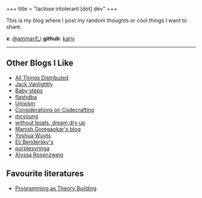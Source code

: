 +++
title = "lactose intolerant [dot] dev"
+++

This is my blog where I post my random thoughts or cool things I want to share.

**x**: [@ammarif_](https://x.com/ammarif_)\
**github**: [kariy](https://github.com/kariy)

---

## Other Blogs I Like

- [All Things Distributed](https://www.allthingsdistributed.com/)
- [Jack Vanlightly](https://jack-vanlightly.com/)
- [Baby steps](https://smallcultfollowing.com/babysteps/)
- [flashdba](https://flashdba.com/)
- [Unixism](https://unixism.net/)
- [Considerations on Codecrafting](https://blog.polybdenum.com/)
- [mcyoung](https://mcyoung.xyz/)
- [without boats, dream dry up](https://without.boats/)
- [Manish Goregaokar's blog](https://manishearth.github.io/blog/archives/)
- [Yoshua Wuyts](https://blog.yoshuawuyts.com/)
- [Eli Bendersky's](https://eli.thegreenplace.net/)
- [purplesyringa](https://purplesyringa.moe/blog/)
- [Alyssa Rosenzweig](https://rosenzweig.io/)

## Favourite literatures

- [Programming as Theory Building](https://algoritmos-iii.github.io/assets/bibliografia/programming-as-theory-building.pdf)
